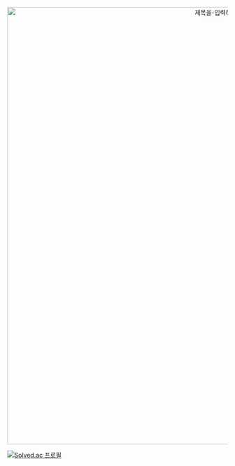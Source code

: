 <p align="center" style="...">
  <img width="1000" height="1000": alt="제목을-입력해주세요_-001" src="https://user-images.githubusercontent.com/110071838/202992519-89f55d31-2958-4c7b-98a7-0a784bcfcd19.png">
</p>


[![Solved.ac
프로필](http://mazassumnida.wtf/api/generate_badge?boj={handle})](https://solved.ac/{handle})






<!--
**hyein5391/hyein5391** is a ✨ _special_ ✨ repository because its `README.md` (this file) appears on your GitHub profile.

Here are some ideas to get you started:

- 🔭 I’m currently working on ...
- 🌱 I’m currently learning ...
- 👯 I’m looking to collaborate on ...
- 🤔 I’m looking for help with ...
- 💬 Ask me about ...
- 📫 How to reach me: ...
- 😄 Pronouns: ...
- ⚡ Fun fact: ...
-->
